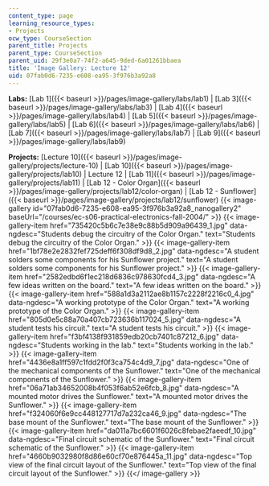 ```yaml
---
content_type: page
learning_resource_types:
- Projects
ocw_type: CourseSection
parent_title: Projects
parent_type: CourseSection
parent_uid: 29f3e0a7-74f2-a645-9ded-6a01261bbaea
title: 'Image Gallery: Lecture 12'
uid: 07fab0d6-7235-e608-ea95-3f976b3a92a8
---
```


**Labs:** [Lab 1]({{< baseurl >}}/pages/image-gallery/labs/lab1) | [Lab 3]({{< baseurl >}}/pages/image-gallery/labs/lab3) | [Lab 4]({{< baseurl >}}/pages/image-gallery/labs/lab4) | [Lab 5]({{< baseurl >}}/pages/image-gallery/labs/lab5) | [Lab 6]({{< baseurl >}}/pages/image-gallery/labs/lab6) | [Lab 7]({{< baseurl >}}/pages/image-gallery/labs/lab7) | [Lab 9]({{< baseurl >}}/pages/image-gallery/labs/lab9)

**Projects:** [Lecture 10]({{< baseurl >}}/pages/image-gallery/projects/lecture-10) | [Lab 10]({{< baseurl >}}/pages/image-gallery/projects/lab10) | Lecture 12 | [Lab 11]({{< baseurl >}}/pages/image-gallery/projects/lab11) | [Lab 12 - Color Organ]({{< baseurl >}}/pages/image-gallery/projects/lab12/color-organ) | [Lab 12 - Sunflower]({{< baseurl >}}/pages/image-gallery/projects/lab12/sunflower)
{{< image-gallery id="07fab0d6-7235-e608-ea95-3f976b3a92a8_nanogallery2" baseUrl="/courses/ec-s06-practical-electronics-fall-2004/" >}}
{{< image-gallery-item href="735420c5b6c7e38e9c88b5d909a96439_1.jpg" data-ngdesc="Students debug the circuitry of the Color Organ." text="Students debug the circuitry of the Color Organ." >}}
{{< image-gallery-item href="1bf78e2e2832fef725deff6f308df9d8_2.jpg" data-ngdesc="A student solders some components for his Sunflower project." text="A student solders some components for his Sunflower project." >}}
{{< image-gallery-item href="2582edbd6f1ec218d6836c978630fcd4_3.jpg" data-ngdesc="A few ideas written on the board." text="A few ideas written on the board." >}}
{{< image-gallery-item href="588a1d3a2112ae8b1157c2228f2216c0_4.jpg" data-ngdesc="A working prototype of the Color Organ." text="A working prototype of the Color Organ." >}}
{{< image-gallery-item href="805d0e5c88a70a407cb723636b117024_5.jpg" data-ngdesc="A student tests his circuit." text="A student tests his circuit." >}}
{{< image-gallery-item href="f3bf4138f931859edb20cb7401c87212_6.jpg" data-ngdesc="Students working in the lab." text="Students working in the lab." >}}
{{< image-gallery-item href="4436e8a1ff597c1fdd2f0f3ca754c4d9_7.jpg" data-ngdesc="One of the mechanical components of the Sunflower." text="One of the mechanical components of the Sunflower." >}}
{{< image-gallery-item href="06a71ab34652008b4f053f6ab52e6fcb_8.jpg" data-ngdesc="A mounted motor drives the Sunflower." text="A mounted motor drives the Sunflower." >}}
{{< image-gallery-item href="f324060f6e9cc448127717d7a232ca46_9.jpg" data-ngdesc="The base mount of the Sunflower." text="The base mount of the Sunflower." >}}
{{< image-gallery-item href="da011a7bc6601f6026c8febae2faeedf_10.jpg" data-ngdesc="Final circuit schematic of the Sunflower." text="Final circuit schematic of the Sunflower." >}}
{{< image-gallery-item href="4660b9032980f8d86e60cf70e876445a_11.jpg" data-ngdesc="Top view of the final circuit layout of the Sunflower." text="Top view of the final circuit layout of the Sunflower." >}}
{{</ image-gallery >}}